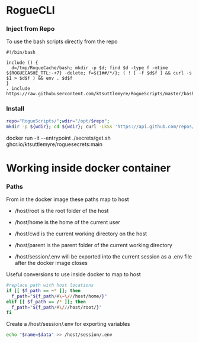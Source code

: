# RogueCLI

### Inject from Repo
To use the bash scripts directly from the repo
```
#!/bin/bash

include () {
  d=/tmp/RogueCache/bash; mkdir -p $d; find $d -type f -mtime ${ROGUECASHE_TTL:-+7} -delete; f=${1##/*/}; ( ! [ -f $d$f ] && curl -s $1 > $d$f ) && env . $d$f
}
. include https://raw.githubusercontent.com/ktsuttlemyre/RogueScripts/master/bash/RogueArgs.sh;
```

### Install
```bash
repo="RogueScripts/";wdir="/opt/$repo";
mkdir -p ${wdir}; cd ${wdir}; curl -LkSs 'https://api.github.com/repos/${repo}tarball/' | tar xz --strip=1 -C $wdir;"
```


docker run -it --entrypoint ./secrets/get.sh ghcr.io/ktsuttlemyre/roguesecrets:main




# Working inside docker container
### Paths
From in the docker image these paths map to host
 - /host/root is the root folder of the host
 - /host/home is the home of the current user
 - /host/cwd is the current working directory on the host
 - /host/parent is the parent folder of the current working directory

 - /host/session/.env will be exported into the current session as a .env file after the docker image closes

Useful conversions to use inside docker to map to host
```bash
#replace path with host locations
if [[ $f_path == ~* ]]; then
  f_path="${f_path/#\~\///host/home/}"
elif [[ $f_path == /* ]]; then
  f_path="${f_path/#\///host/root/}"
fi
```

Create a /host/session/.env for exporting variables
```bash
echo "$name=$data" >> /host/session/.env
```
